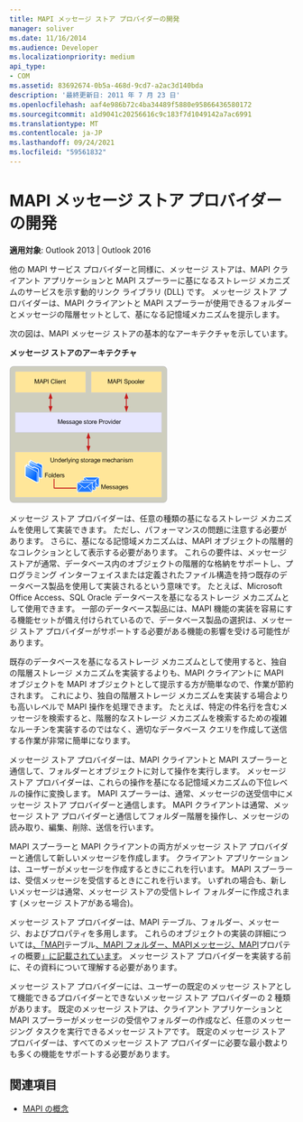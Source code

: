 ```yaml
---
title: MAPI メッセージ ストア プロバイダーの開発
manager: soliver
ms.date: 11/16/2014
ms.audience: Developer
ms.localizationpriority: medium
api_type:
- COM
ms.assetid: 83692674-0b5a-468d-9cd7-a2ac3d140bda
description: '最終更新日: 2011 年 7 月 23 日'
ms.openlocfilehash: aaf4e986b72c4ba34489f5880e95866436580172
ms.sourcegitcommit: a1d9041c20256616c9c183f7d1049142a7ac6991
ms.translationtype: MT
ms.contentlocale: ja-JP
ms.lasthandoff: 09/24/2021
ms.locfileid: "59561832"
---
```

# <a name="developing-a-mapi-message-store-provider"></a>MAPI メッセージ ストア プロバイダーの開発
  
**適用対象**: Outlook 2013 | Outlook 2016 
  
他の MAPI サービス プロバイダーと同様に、メッセージ ストアは、MAPI クライアント アプリケーションと MAPI スプーラーに基になるストレージ メカニズムのサービスを示す動的リンク ライブラリ (DLL) です。 メッセージ ストア プロバイダーは、MAPI クライアントと MAPI スプーラーが使用できるフォルダーとメッセージの階層セットとして、基になる記憶域メカニズムを提示します。
  
次の図は、MAPI メッセージ ストアの基本的なアーキテクチャを示しています。
  
**メッセージ ストアのアーキテクチャ**
  
![メッセージ ストアのアーキテクチャ](media/storearc.gif "メッセージ ストアのアーキテクチャ")
  
メッセージ ストア プロバイダーは、任意の種類の基になるストレージ メカニズムを使用して実装できます。 ただし、パフォーマンスの問題に注意する必要があります。 さらに、基になる記憶域メカニズムは、MAPI オブジェクトの階層的なコレクションとして表示する必要があります。 これらの要件は、メッセージ ストアが通常、データベース内のオブジェクトの階層的な格納をサポートし、プログラミング インターフェイスまたは定義されたファイル構造を持つ既存のデータベース製品を使用して実装されるという意味です。 たとえば、Microsoft Office Access、SQL Oracle データベースを基になるストレージ メカニズムとして使用できます。 一部のデータベース製品には、MAPI 機能の実装を容易にする機能セットが備え付けられているので、データベース製品の選択は、メッセージ ストア プロバイダーがサポートする必要がある機能の影響を受ける可能性があります。
  
既存のデータベースを基になるストレージ メカニズムとして使用すると、独自の階層ストレージ メカニズムを実装するよりも、MAPI クライアントに MAPI オブジェクトを MAPI オブジェクトとして提示する方が簡単なので、作業が節約されます。 これにより、独自の階層ストレージ メカニズムを実装する場合よりも高いレベルで MAPI 操作を処理できます。 たとえば、特定の件名行を含むメッセージを検索すると、階層的なストレージ メカニズムを検索するための複雑なルーチンを実装するのではなく、適切なデータベース クエリを作成して送信する作業が非常に簡単になります。
  
メッセージ ストア プロバイダーは、MAPI クライアントと MAPI スプーラーと通信して、フォルダーとオブジェクトに対して操作を実行します。 メッセージ ストア プロバイダーは、これらの操作を基になる記憶域メカニズムの下位レベルの操作に変換します。 MAPI スプーラーは、通常、メッセージの送受信中にメッセージ ストア プロバイダーと通信します。 MAPI クライアントは通常、メッセージ ストア プロバイダーと通信してフォルダー階層を操作し、メッセージの読み取り、編集、削除、送信を行います。
  
MAPI スプーラーと MAPI クライアントの両方がメッセージ ストア プロバイダーと通信して新しいメッセージを作成します。 クライアント アプリケーションは、ユーザーがメッセージを作成するときにこれを行います。 MAPI スプーラーは、受信メッセージを受信するときにこれを行います。 いずれの場合も、新しいメッセージは通常、メッセージ ストアの受信トレイ フォルダーに作成されます (メッセージ ストアがある場合)。
  
メッセージ ストア プロバイダーは、MAPI テーブル、フォルダー、メッセージ、およびプロパティを多用します。 これらのオブジェクトの実装の詳細については[、「MAPI](mapi-tables.md)テーブル[、MAPI フォルダー、MAPI](mapi-folders.md)[メッセージ、MAPI](mapi-messages.md)プロパティの概要[」に記載されています](mapi-property-overview.md)。 メッセージ ストア プロバイダーを実装する前に、その資料について理解する必要があります。
  
メッセージ ストア プロバイダーには、ユーザーの既定のメッセージ ストアとして機能できるプロバイダーとできないメッセージ ストア プロバイダーの 2 種類があります。 既定のメッセージ ストアは、クライアント アプリケーションと MAPI スプーラーがメッセージの受信やフォルダーの作成など、任意のメッセージング タスクを実行できるメッセージ ストアです。 既定のメッセージ ストア プロバイダーは、すべてのメッセージ ストア プロバイダーに必要な最小数よりも多くの機能をサポートする必要があります。
  
## <a name="see-also"></a>関連項目

- [MAPI の概念](mapi-concepts.md)

